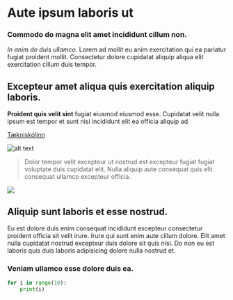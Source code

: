 # Aute ipsum laboris ut

### Commodo do magna elit amet incididunt cillum non.

*In anim do duis ullamco.* Lorem ad mollit eu anim exercitation qui ea pariatur fugiat proident mollit. Consectetur dolore cupidatat aliquip aliqua elit exercitation cillum duis tempor.

## Excepteur amet aliqua quis exercitation aliquip laboris. 

**Proident quis velit sint** fugiat eiusmod eiusmod esse. Cupidatat velit nulla ipsum est tempor et sunt nisi incididunt elit ea officia aliquip ad.

[Tækniskólinn](https://www.tskoli.is)

![alt text][mynd]

[mynd]: https://tskoli.is/wp-content/uploads/2017/07/Tækniskólinn.Háteigsvegi-1-768x463.jpg

> Dolor tempor velit excepteur ut nostrud est excepteur fugiat fugiat voluptate duis cupidatat elit. Nulla aliquip aute consequat quis elit consequat ullamco excepteur officia.

<a href="https://www.youtube.com/watch?v=HUBNt18RFbo&ab_channel=TraversyMedia" ><img src="https://i.ytimg.com/vi/HUBNt18RFbo/maxresdefault.jpg" /></a>

## Aliquip sunt laboris et esse nostrud. 

Eu est dolore duis enim consequat incididunt excepteur consectetur proident officia sit velit irure. Irure qui sunt enim aute cillum dolore. Elit amet nulla cupidatat nostrud excepteur duis dolore sit quis nisi. Do non eu est laboris quis duis laboris adipisicing dolore nulla nostrud et. 

### Veniam ullamco esse dolore duis ea.

```python
for i in range(10):
    print(i)
```
